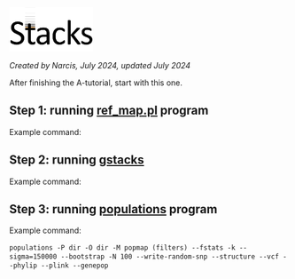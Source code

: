 <img src="./stacks_logo.png" width="30%" height="30%">

*Created by Narcis, July 2024, updated July 2024*

After finishing the A-tutorial, start with this one.

## Step 1: running [ref_map.pl](https://catchenlab.life.illinois.edu/stacks/comp/ref_map.php) program

Example command:


## Step 2: running [gstacks](https://catchenlab.life.illinois.edu/stacks/comp/gstacks.php)

Example command:



## Step 3: running [populations](https://catchenlab.life.illinois.edu/stacks/comp/populations.php) program 

Example command:

```
populations -P dir -O dir -M popmap (filters) --fstats -k --sigma=150000 --bootstrap -N 100 --write-random-snp --structure --vcf --phylip --plink --genepop 
```









